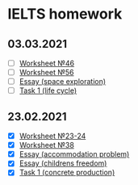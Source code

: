 # IELTS homework
## 03.03.2021
- [ ] [Worksheet №46](https://github.com/philipsemenov/IELTS/blob/main/ws23-24.md)
- [ ] [Worksheet №56](https://github.com/philipsemenov/IELTS/blob/main/ws38.md)
- [ ] [Essay (space exploration)](https://github.com/philipsemenov/IELTS/blob/main/e_chf.md)
- [ ] [Task 1 (life cycle)](https://github.com/philipsemenov/IELTS/blob/main/d_cp.md)
## 23.02.2021
- [x] [Worksheet №23-24](https://github.com/philipsemenov/IELTS/blob/main/ws23-24.md)
- [x] [Worksheet №38](https://github.com/philipsemenov/IELTS/blob/main/ws38.md)
- [x] [Essay (accommodation problem)](https://github.com/philipsemenov/IELTS/blob/main/e_acp.md)
- [x] [Essay (childrens freedom)](https://github.com/philipsemenov/IELTS/blob/main/e_chf.md)
- [x] [Task 1 (concrete production)](https://github.com/philipsemenov/IELTS/blob/main/d_cp.md)
